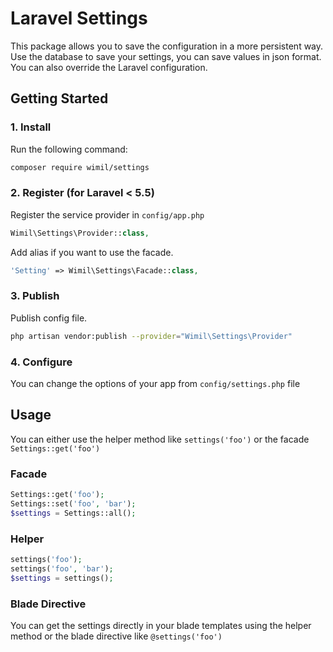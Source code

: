 # Laravel Settings

This package allows you to save the configuration in a more persistent way. Use the database to save your settings, you can save values in json format. You can also override the Laravel configuration.

## Getting Started

### 1. Install

Run the following command:

```bash
composer require wimil/settings
```

### 2. Register (for Laravel < 5.5)

Register the service provider in `config/app.php`

```php
Wimil\Settings\Provider::class,
```

Add alias if you want to use the facade.

```php
'Setting' => Wimil\Settings\Facade::class,
```

### 3. Publish

Publish config file.

```bash
php artisan vendor:publish --provider="Wimil\Settings\Provider"
```


### 4. Configure

You can change the options of your app from `config/settings.php` file

## Usage

You can either use the helper method like `settings('foo')` or the facade `Settings::get('foo')`

### Facade

```php
Settings::get('foo');
Settings::set('foo', 'bar');
$settings = Settings::all();
```

### Helper

```php
settings('foo');
settings('foo', 'bar');
$settings = settings();
```

### Blade Directive

You can get the settings directly in your blade templates using the helper method or the blade directive like `@settings('foo')`
